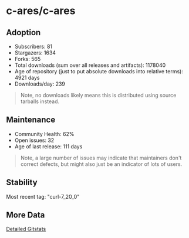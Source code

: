 # c-ares/c-ares

## Adoption

- Subscribers: 81
- Stargazers: 1634
- Forks: 565
- Total downloads (sum over all releases and artifacts): 1178040
- Age of repository (just to put absolute downloads into relative terms): 4921 days
- Downloads/day: 239

> Note, no downloads likely means this is distributed using source tarballs instead.

## Maintenance

- Community Health: 62%
- Open issues: 32
- Age of last release: 111 days

> Note, a large number of issues may indicate that maintainers don't correct defects, but might also
> just be an indicator of lots of users.

## Stability

Most recent tag: "curl-7_20_0"

## More Data

[Detailed Gitstats](/bazel-catalog/gitstats/c-ares/c-ares)

